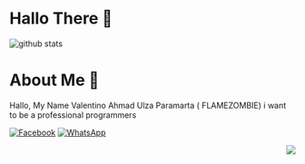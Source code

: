 # Hallo There 👋

![github stats](https://github-readme-stats.vercel.app/api?username=FLAMEZOMBIE&show_icons=true)

# About Me :tada:

Hallo, My Name Valentino Ahmad Ulza Paramarta ( FLAMEZOMBIE) i want to be a professional programmers

[![Facebook](https://cdn4.iconfinder.com/data/icons/social-media-2210/24/Instagram-24.png)](https://www.instagram.com/u.paramarta_yt/)
[![WhatsApp](https://cdn3.iconfinder.com/data/icons/social-media-chamfered-corner/154/whatsapp-24.png)](https://wa.me/628157642183)

<img src="https://komarev.com/ghpvc/?username=FLAMEZOMBIE&color=blue&style=flat-square" align="right" />
